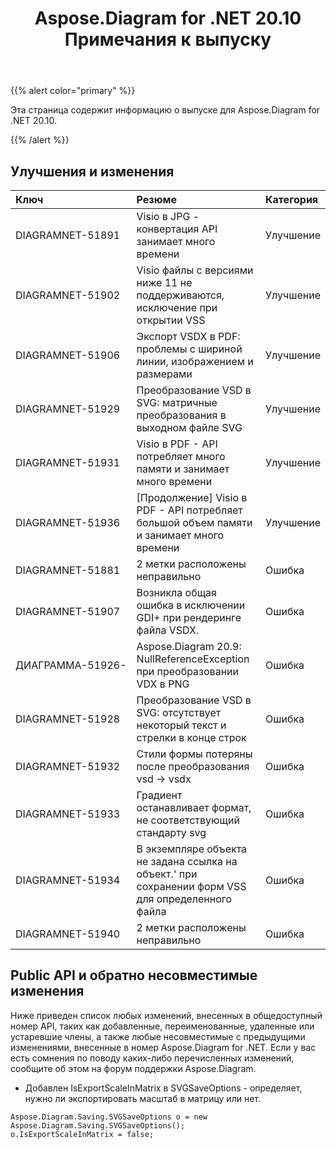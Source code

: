 ﻿---
title: Aspose.Diagram for .NET 20.10 Примечания к выпуску
type: docs
weight: 10
url: /ru/net/aspose-diagram-for-net-20-10-release-notes/
---
{{% alert color="primary" %}}

Эта страница содержит информацию о выпуске для Aspose.Diagram for .NET 20.10.

{{% /alert %}}
## **Улучшения и изменения**  ##

|**Ключ**|**Резюме**|**Категория**|
|:- |:- |:- |
|DIAGRAMNET-51891|Visio в JPG - конвертация API занимает много времени|Улучшение|
|DIAGRAMNET-51902|Visio файлы с версиями ниже 11 не поддерживаются, исключение при открытии VSS|Улучшение|
|DIAGRAMNET-51906|Экспорт VSDX в PDF: проблемы с шириной линии, изображением и размерами|Улучшение|
|DIAGRAMNET-51929|Преобразование VSD в SVG: матричные преобразования в выходном файле SVG|Улучшение|
|DIAGRAMNET-51931|Visio в PDF - API потребляет много памяти и занимает много времени|Улучшение|
|DIAGRAMNET-51936|[Продолжение] Visio в PDF - API потребляет большой объем памяти и занимает много времени|Улучшение|
|DIAGRAMNET-51881|2 метки расположены неправильно|Ошибка|
|DIAGRAMNET-51907|Возникла общая ошибка в исключении GDI+ при рендеринге файла VSDX.|Ошибка|
|ДИАГРАММА-51926-|Aspose.Diagram 20.9: NullReferenceException при преобразовании VDX в PNG|Ошибка|
|DIAGRAMNET-51928|Преобразование VSD в SVG: отсутствует некоторый текст и стрелки в конце строк|Ошибка|
|DIAGRAMNET-51932|Стили формы потеряны после преобразования vsd -> vsdx|Ошибка|
|DIAGRAMNET-51933|Градиент останавливает формат, не соответствующий стандарту svg|Ошибка|
|DIAGRAMNET-51934|В экземпляре объекта не задана ссылка на объект.' при сохранении форм VSS для определенного файла|Ошибка|
|DIAGRAMNET-51940|2 метки расположены неправильно|Ошибка|

## **Public API и обратно несовместимые изменения**  ##
Ниже приведен список любых изменений, внесенных в общедоступный номер API, таких как добавленные, переименованные, удаленные или устаревшие члены, а также любые несовместимые с предыдущими изменениями, внесенные в номер Aspose.Diagram for .NET. Если у вас есть сомнения по поводу каких-либо перечисленных изменений, сообщите об этом на форум поддержки Aspose.Diagram.

 * Добавлен IsExportScaleInMatrix в SVGSaveOptions - определяет, нужно ли экспортировать масштаб в матрицу или нет.
```
Aspose.Diagram.Saving.SVGSaveOptions o = new Aspose.Diagram.Saving.SVGSaveOptions();
o.IsExportScaleInMatrix = false;
```
